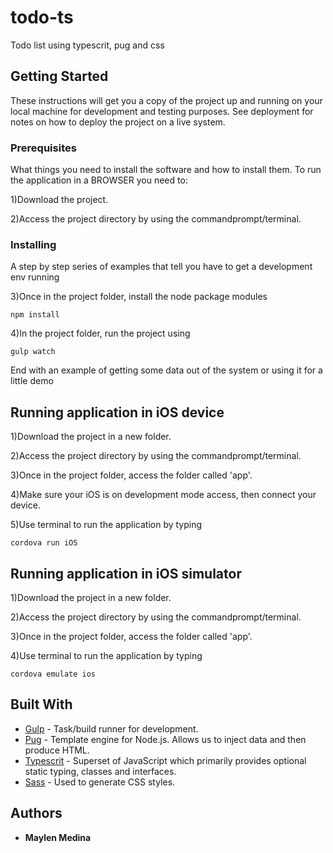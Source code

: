 # todo-ts
Todo list using typescrit, pug and css
## Getting Started

These instructions will get you a copy of the project up and running on your local machine for development and testing purposes. See deployment for notes on how to deploy the project on a live system.

### Prerequisites

What things you need to install the software and how to install them. To run the application in a BROWSER you need to:

1)Download the project.

2)Access the project directory by using the commandprompt/terminal.

### Installing

A step by step series of examples that tell you have to get a development env running

3)Once in the project folder, install the node package modules

```
npm install
```

4)In the project folder, run the project using

```
gulp watch
```

End with an example of getting some data out of the system or using it for a little demo

## Running application in iOS device

1)Download the project in a new folder. 

2)Access the project directory by using the commandprompt/terminal.

3)Once in the project folder, access the folder called 'app'.

4)Make sure your iOS is on development mode access, then connect your device. 

5)Use terminal to run the application by typing

```
cordova run iOS
```

## Running application in iOS simulator

1)Download the project in a new folder. 

2)Access the project directory by using the commandprompt/terminal.

3)Once in the project folder, access the folder called 'app'. 

4)Use terminal to run the application by typing

```
cordova emulate ios
```

## Built With

* [Gulp](https://gulpjs.com/) - Task/build runner  for development.
* [Pug](https://pugjs.org/api/getting-started.html) - Template engine for Node.js. Allows us to inject data and then produce HTML.
* [Typescrit](https://www.typescriptlang.org/index.html) - Superset of JavaScript which primarily provides optional static typing, classes and interfaces. 
* [Sass](https://sass-lang.com/documentation/file.SASS_REFERENCE.html) - Used to generate CSS styles.

## Authors

* **Maylen Medina**

